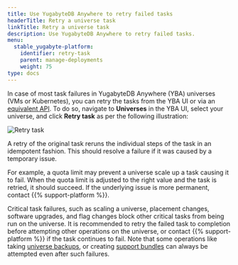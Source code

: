 ```yaml
---
title: Use YugabyteDB Anywhere to retry failed tasks
headerTitle: Retry a universe task
linkTitle: Retry a universe task
description: Use YugabyteDB Anywhere to retry failed tasks.
menu:
  stable_yugabyte-platform:
    identifier: retry-task
    parent: manage-deployments
    weight: 75
type: docs
---
```


In case of most task failures in YugabyteDB Anywhere (YBA) universes (VMs or Kubernetes), you can retry the tasks from the YBA UI or via an [equivalent API](https://api-docs.yugabyte.com/docs/yugabyte-platform/68aaf7829e04f-retry-a-universe-task). To do so, navigate to **Universes** in the YBA UI, select your universe, and click **Retry task** as per the following illustration:

![Retry task](/images/yp/retry-task.png)

A retry of the original task reruns the individual steps of the task in an idempotent fashion. This should resolve a failure if it was caused by a temporary issue.

For example, a quota limit may prevent a universe scale up a task causing it to fail. When the quota limit is adjusted to the right value and the task is retried, it should succeed. If the underlying issue is more permanent, contact {{% support-platform %}}.

Critical task failures, such as scaling a universe, placement changes, software upgrades, and flag changes block other critical tasks from being run on the universe. It is recommended to retry the failed task to completion before attempting other operations on the universe, or contact {{% support-platform %}} if the task continues to fail.
Note that some operations like taking [universe backups](../../back-up-restore-universes/), or creating [support bundles](../../troubleshoot/universe-issues/#use-support-bundles) can always be attempted even after such failures.
